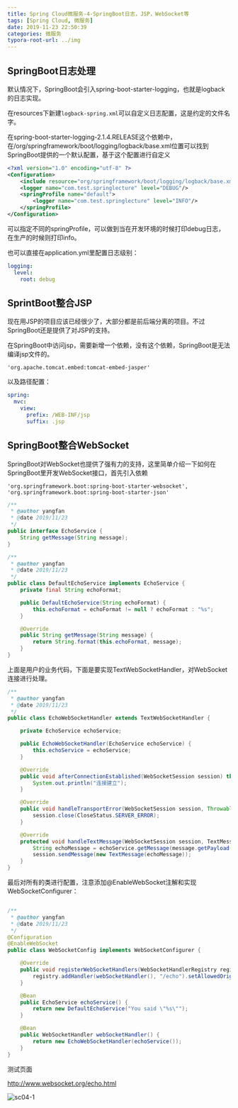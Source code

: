 ```yaml
---
title: Spring Cloud微服务-4-SpringBoot日志，JSP，WebSocket等
tags: [Spring Cloud, 微服务]
date: 2019-11-23 22:50:39
categories: 微服务
typora-root-url: ../img
---
```


## SpringBoot日志处理

默认情况下，SpringBoot会引入spring-boot-starter-logging，也就是logback的日志实现。

在resources下新建`logback-spring.xml`可以自定义日志配置，这是约定的文件名字。

在spring-boot-starter-logging-2.1.4.RELEASE这个依赖中，在/org/springframework/boot/logging/logback/base.xml位置可以找到SpringBoot提供的一个默认配置，基于这个配置进行自定义

```xml
<?xml version="1.0" encoding="utf-8" ?>
<Configuration>
    <include resource="org/springframework/boot/logging/logback/base.xml" />
    <logger name="com.test.springlecture" level="DEBUG"/>
    <springProfile name="default">
        <logger name="com.test.springlecture" level="INFO"/>
    </springProfile>
</Configuration>
```

<!--more-->



可以指定不同的springProfile，可以做到当在开发环境的时候打印debug日志，在生产的时候则打印info。



也可以直接在application.yml里配置日志级别：

```yaml
logging:
  level:
    root: debug
```

## SprintBoot整合JSP

现在用JSP的项目应该已经很少了，大部分都是前后端分离的项目。不过SpringBoot还是提供了对JSP的支持。

在SpringBoot中访问jsp，需要新增一个依赖，没有这个依赖，SpringBoot是无法编译jsp文件的。

```
'org.apache.tomcat.embed:tomcat-embed-jasper'
```

以及路径配置：

```yaml
spring:
  mvc:
    view:
      prefix: /WEB-INF/jsp
      suffix: .jsp
```

## SpringBoot整合WebSocket



SpringBoot对WebSocket也提供了强有力的支持，这里简单介绍一下如何在SpringBoot里开发WebSocket接口，首先引入依赖

```
'org.springframework.boot:spring-boot-starter-websocket',
'org.springframework.boot:spring-boot-starter-json'
```



```java
/**
 * @author yangfan
 * @date 2019/11/23
 */
public interface EchoService {
    String getMessage(String message);
}
```

```java
/**
 * @author yangfan
 * @date 2019/11/23
 */
public class DefaultEchoService implements EchoService {
    private final String echoFormat;

    public DefaultEchoService(String echoFormat) {
        this.echoFormat = echoFormat != null ? echoFormat : "%s";
    }

    @Override
    public String getMessage(String message) {
        return String.format(this.echoFormat, message);
    }
}
```

上面是用户的业务代码，下面是要实现TextWebSocketHandler，对WebSocket连接进行处理。

```java
/**
 * @author yangfan
 * @date 2019/11/23
 */
public class EchoWebSocketHandler extends TextWebSocketHandler {

    private EchoService echoService;

    public EchoWebSocketHandler(EchoService echoService) {
        this.echoService = echoService;
    }

    @Override
    public void afterConnectionEstablished(WebSocketSession session) throws Exception {
        System.out.println("连接建立");
    }

    @Override
    public void handleTransportError(WebSocketSession session, Throwable exception) throws Exception {
        session.close(CloseStatus.SERVER_ERROR);
    }

    @Override
    protected void handleTextMessage(WebSocketSession session, TextMessage message) throws Exception {
        String echoMessage = echoService.getMessage(message.getPayload());
        session.sendMessage(new TextMessage(echoMessage));
    }
}
```

最后对所有的类进行配置，注意添加@EnableWebSocket注解和实现WebSocketConfigurer：

```java

/**
 * @author yangfan
 * @date 2019/11/23
 */
@Configuration
@EnableWebSocket
public class WebSocketConfig implements WebSocketConfigurer {

    @Override
    public void registerWebSocketHandlers(WebSocketHandlerRegistry registry) {
        registry.addHandler(webSocketHandler(), "/echo").setAllowedOrigins("*");
    }

    @Bean
    public EchoService echoService() {
        return new DefaultEchoService("You said \"%s\"");
    }

    @Bean
    public WebSocketHandler webSocketHandler() {
        return new EchoWebSocketHandler(echoService());
    }
}

```

测试页面

http://www.websocket.org/echo.html

![sc04-1](/img/spring-cloud/sc04-1.png)

